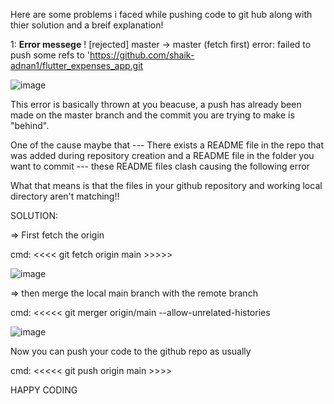 Here are some problems i faced while pushing code to git hub along with thier solution and a breif explanation!

1: **Error messege**
 ! [rejected]        master -> master (fetch first)
error: failed to push some refs to 'https://github.com/shaik-adnan1/flutter_expenses_app.git

![image](https://user-images.githubusercontent.com/121503022/230669461-e56be3ef-833d-4991-b953-31e3ebf53462.png)


This error is basically thrown at you beacuse, a push has already been made on the master branch and 
the commit you are trying to make is "behind".

One of the cause maybe that 
--- There exists a README file in the repo that was added during repository creation and a README file in the folder you want to commit 
--- these README files clash causing the following error

What that means is that the files in your github repository and working local directory aren't matching!!


SOLUTION: 

=> First fetch the origin 

cmd: <<<< git fetch origin main >>>>>

![image](https://user-images.githubusercontent.com/121503022/230669982-6fab84e0-b5be-4156-a154-cac77708ac57.png)

=> then merge the local main branch with the remote branch

cmd: <<<<< git merger origin/main --allow-unrelated-histories

![image](https://user-images.githubusercontent.com/121503022/230670858-7bc5fe62-3745-40b1-ba4e-554b1ff25a33.png)

Now you can push your code to the github repo as usually

cmd: <<<<< git push origin main >>>>

HAPPY CODING

